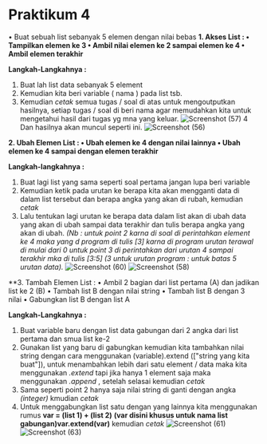 # Praktikum 4

• Buat sebuah list sebanyak 5 elemen dengan nilai bebas 
**1. Akses List :
• Tampilkan elemen ke 3
• Ambil nilai elemen ke 2 sampai elemen ke 4
• Ambil elemen terakhir**

**Langkah-Langkahnya :**
1. Buat lah list data sebanyak 5 element
2. Kemudian kita beri variable ( nama ) pada list tsb.
3. Kemudian *cetak* semua tugas / soal di atas untuk mengoutputkan hasilnya, setiap tugas / soal di beri nama agar memudahkan kita untuk mengetahui hasil dari tugas yg mna yang keluar.
![Screenshot (57)](https://user-images.githubusercontent.com/57002531/69474268-9b2e3e80-0df1-11ea-8c05-246490bd986a.png)
4 Dan hasilnya akan muncul seperti ini.
![Screenshot (56)](https://user-images.githubusercontent.com/57002531/69474271-9ff2f280-0df1-11ea-8cd4-782d7cfbb07b.png)

**2. Ubah Elemen List : 
• Ubah elemen ke 4 dengan nilai lainnya
• Ubah elemen ke 4 sampai dengan elemen terakhir**

**Langkah-langkahnya :**
1. Buat lagi list yang sama seperti soal pertama jangan lupa beri variable
2. Kemudian ketik pada urutan ke berapa kita akan mengganti data di dalam list tersebut dan berapa angka yang akan di rubah, kemudian *cetak* 
3. Lalu tentukan lagi urutan ke berapa data dalam list akan di ubah data yang akan di ubah sampai data terakhir dan tulis berapa angka yang akan di ubah.
*(Nb : untuk point 2 karna di soal di perintahkan element ke 4 maka yang d program di tulis [3] karna di program urutan terawal di mulai dari 0
untuk point 3 di perintahkan dari urutan 4 sampai terakhir mka di tulis [3:5] (3 untuk urutan program : untuk batas 5 urutan data).*
![Screenshot (60)](https://user-images.githubusercontent.com/57002531/69474403-5c00ed00-0df3-11ea-9ee2-b0027298322e.png)
![Screenshot (58)](https://user-images.githubusercontent.com/57002531/69474401-5905fc80-0df3-11ea-89e1-518ded86e3ab.png)

**3. Tambah Elemen List : 
• Ambil 2 bagian dari list pertama (A) dan jadikan list ke 2 (B) 
• Tambah list B dengan nilai string 
• Tambah list B dengan 3 nilai 
• Gabungkan list B dengan list A

**Langkah-Langkahnya :**
1. Buat variable baru dengan list data gabungan dari 2 angka dari list pertama dan smua list ke-2
2. Gunakan list yang baru di gabungkan kemudian kita tambahkan nilai string dengan cara menggunakan (variable).extend (["string yang kita buat"]), untuk menambahkan lebih dari satu element / data maka kita menggunakan *.extend* tapi jika hanya 1 element saja maka menggunakan *.append* , setelah selasai kemudian *cetak*
3. Sama seperti point 2 hanya saja nilai string di ganti dengan angka *(integer)* kmudian *cetak*
4. Untuk menggabungkan list satu dengan yang lainnya kita menggunakan rumus 
**var = (list 1) + (list 2)**
**(var disini khusus untuk nama list gabungan)var.extend(var)**
kemudian *cetak*
![Screenshot (61)](https://user-images.githubusercontent.com/57002531/69474540-00cffa00-0df5-11ea-9f9f-bf83bf45add1.png)
![Screenshot (63)](https://user-images.githubusercontent.com/57002531/69474539-fa418280-0df4-11ea-9ec0-9d8d7c2cceb9.png)
